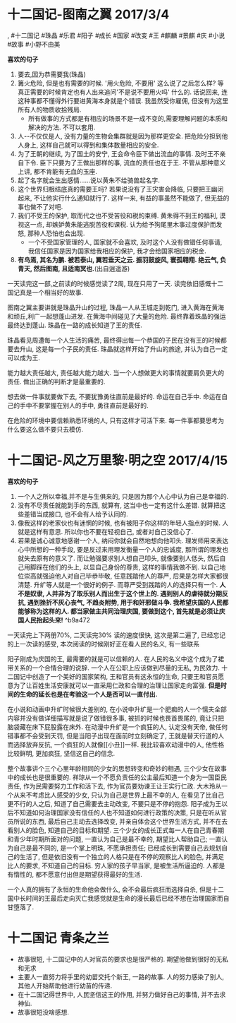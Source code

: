 # 十二国记-图南之翼 2017/3/4

, #十二国记 #珠晶 #乐君 #阳子 #成长 #国家 #改变 #王 #麒麟 #景麒 #庆 #小说 #故事 #小野不由美

**喜欢的句子**
1. 要去,因为恭需要我(珠晶)
2. 篝火危险, 但是也有需要的时候. '用火危险, 不要用' 这么说了之后怎么样? 等真正需要的时候肯定也有人出来追问'不是说不要用火吗' 什么的. 话说回来, 连这种事都不懂得外行要进黄海本身就是个错误. 我虽然受你雇佣, 但没有为这里所有人的物质收拾残局.
    * 所有做事的方式都是有相应的场景不是一成不变的,需要理解问题的本质和解决的方法. 不可以套用.
3. 人\-\-不仅仅是人, 没有力量的生物会集群就是因为那样更安全. 把危险分担到他人身上, 这样自己就可以得到和集体数量相应的安全.
4. 为了王朝的继续, 为了国土的安宁, 王会命令臣下做出流血的事情. 及时王不亲自下令. 臣下只要为了王做出那样的事, 流血的责任也在于王. 不管从那种意义上讲, 都不肯能有无血的玉座.
5. 起了名字就会生出感情......说以黄朱不给骑兽起名字.
6. 这个世界归根结底真的需要王吗? 若果说没有了王灾害会降临, 只要把王幽闭起来, 不让他实行什么通知就行了. 这样一来, 有益的事虽然不能做了, 但无益的事也做不了对吧.
7. 我们不受王的保护, 取而代之也不受苦役和税的束缚. 黄朱得不到王的福利, 漠视这一点, 却嫉妒黄朱能逃脱苦役和课税. 认为给予狗尾里木事过度保护而发怒, 那种人恐怕也会出现.
    * 一个不受国家管理的人, 国家就不会喜欢, 及时这个人没有做错任何事请, 我信任国家是因为国家给我相应的保护, 我才会给国家相应的税金.
8. **有鸟焉, 其名为鹏. 被若泰山, 翼若垂天之云. 振羽鼓旋风, 寰孤翱翔. 绝云气, 负青天, 然后图南, 且适南冥也.**(出自逍遥游)

一天读完这一部,之前读的时候感觉读了2周, 现在只用了一天. 读完依旧感慨十二国记真是一个相当好的故事.

图南之翼主要讲就是珠晶升山的过程, 珠晶一人从王城走到乾门, 进入黄海在黄海和顽丘,利广一起想蓬山进发. 在黄海中间碰见了大量的危险. 最终靠着珠晶的强运最终达到蓬山. 珠晶在一路的成长知道了王的责任.

珠晶看见周遭每一个人生活的痛苦, 最终得出每一个恭国的子民在没有王的时候都要去升山, 这是每一个子民的责任. 珠晶就这样开始了升山的旅途, 并认为自己一定可以成为王.

能力越大责任越大, 责任越大能力越大. 当一个人想做更大的事情就要肩负更大的责任. 做出正确的判断才是最重要的.

想去做一件事就要做下去, 不要犹豫勇往直前是最好的. 命运在自己手中. 命运在自己的手中不要掌握在别人的手中, 勇往直前是最好的.

在危险的环境中要信赖熟悉环境的人, 只有这样才可活下来. 每一件事都要思考为什么要这么做不要只去模仿.


# 十二国记-风之万里黎·明之空 2017/4/15

**喜欢的句子**

1. 一个人之所以幸福,并不是与生俱来的, 只是因为那个人心中认为自己是幸福的.
2. 没有不尽责任就能到手的东西, 就算有, 这当中也一定有这什么差错. 就算把这些差错当成接口, 也不会有人给予认同的.
3. 像我这样的老家伙也有迷惘的时候, 也有被阳子你这样的年轻人指点的时候. 人就是这样有意思. 所以你也不要在轻视自己, 或者对自己没信心了.
4. 若果是诚心诚意地感谢一个人, 纳闷你就会自然地想向他叩头. 理发师用来表达心中所想的一种手段, 要是反过来用理发衡量一个人的忠诚度, 那所谓的理发也就失去原有的意义了. 而让勉强要求别人想自己叩头, 就像要别人低头, 然后自己用脚踩在他们的头上, 以显自己身份的尊贵, 这样的事情我做不到. 以自己地位崇高就强迫他人对自己毕恭毕敬, 任意践踏他人的尊严, 后果是怎样大家都很清楚. 升纩等人就是一个很好的例子. 而尊严受到践踏的人的选择只有一个. **人不是奴隶, 人并非为了取乐别人而出生于这个世上的. 遇到别人的虐待就分期反抗, 遇到挫折不灰心丧气, 不趋炎附势, 用于和奸邪做斗争. 我希望庆国的人民都能够称为这样的人. 都当家做主共同治理庆国, 要做到这个, 首先就是必须让庆国人民抬起头来!** ^b9a472

一天读完上下两册70%, 二天读完30% 读的速度很快, 这次是第二遍了, 已经忘记的上一次读的感受, 本次阅读的时候刚好正在看人民的名义, 有一些联系

阳子刚成为庆国的王, 最需要的就是可以信赖的人. 在人民的名义中这个成为了裙带关系的一个合情合理的说辞. 一个人在公职上应该做到尽量的无私, 为民效力. 十二国记中创造了一个美好的国家架构, 王和官员有这永恒的生命, 只要王和官员愿意为了让百姓生活安康就可以一直采用仁政和合理的治理让国家走向富强. **但是时间的生命的延长也是在考验这一个人是否可以一直付出.**

在小说和动画中升纩时候很大差别的, 在小说中升纩是一个肥痴的人一个懦夫全部内容并没有做详细描写就是说了做错很多事, 被抓的时候也畏首畏尾的, 竟让只把脑袋藏在床下屁股露在床外. 在动漫中升纩是一个疯狂的人, 认定没有天帝, 做任何错事都不会受到天罚, 但是当阳子出现在面前时立刻确定了, 王就是替天行道的人而选择放弃反抗, 一个疯狂的人就像[[小丑]]一样. 我比较喜欢动漫中的人, 他性格比较鲜明, 更加疯狂, 坚信这自己的信念.

整个故事讲个三个心里年龄相同的少女的思想转变和奇妙的相遇, 三个少女在故事中的成长也是很重要的. 祥琼从一个不愿负责任的公主最后知道一个身为一国臣民责任, 作为民需要努力工作和活下去, 作为官员要劝谏王让王实行仁政. 大木玲从一个从来不考虑比人感受的少女, 只认为自己是世界上最不幸的人, 在看见了比自己更不行的人之后, 知道了自己需要去主动改变, 不要只是不停的抱怨. 阳子成为王以后不知道如何治理国家没有信任的人也不知道如何进行政策的决策, 只是在听从官员所说的东西, 最后自己主动去选择改变, 并亲自体会这个世界生活方式, 并不在去看别人的脸色, 知道自己的目标和期望. 三个少女的成长正式每一人在自己青春期和青少年时期所面对的问题, 一直认为自己是最不幸的, 期望比人帮助自己; 一直认为自己是最不同的, 是一个掌上明珠, 不愿承担责任; 已经成长到需要自己去规划自己的生活了, 但是依旧没有一个独立的人格只是在不停的观察比人的脸色, 并满足比人的要求, 不知道自己的目标. 穷人家的孩子早当家, 是被生活所逼迫的. 人都是有惰性的, 都不愿意付出但是期望获得最好的生活.

一个人真的拥有了永恒的生命他会做什么, 会不会最后疯狂而选择自杀, 但是十二国中长时间的王最后走向灭亡我感觉就是生命的漫长最后已经不想在治理国家而自甘堕落了.


# 十二国记 青条之兰

* 故事很短, 十二国记中的人对官员的要求也是很严格的. 期望他做到很好的无私和无求
* 主要人一直努力将手里的幼苗交托个新王, 一路的故事. 人的努力感染了别人, 其他人开始帮助他进行幼苗的传递.
* 在十二国记得世界中, 人民坚信这王的作用, 并努力做好自己的事情, 并不去求神仙.
* 故事很短没啥感想.
